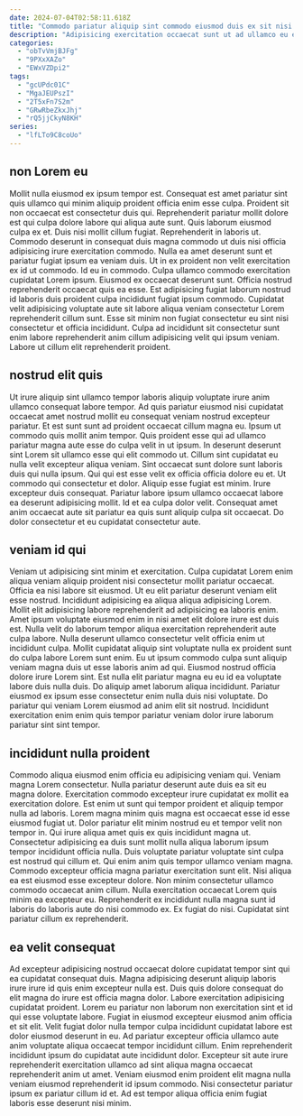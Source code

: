 ```yaml
---
date: 2024-07-04T02:58:11.618Z
title: "Commodo pariatur aliquip sint commodo eiusmod duis ex sit nisi in minim pariatur."
description: "Adipisicing exercitation occaecat sunt ut ad ullamco eu et ut anim ut id culpa ea. Commodo in consequat incididunt ad mollit veniam cillum ut eu ex do id aliquip."
categories:
  - "obTvVmjBJFg"
  - "9PXxXAZo"
  - "EWxVZDpi2"
tags:
  - "gcUPdc01C"
  - "MgaJEUPszI"
  - "2T5xFn7S2m"
  - "GRwRbeZkxJhj"
  - "rQ5jjCkyN8KH"
series:
  - "lfLTo9C8coUo"
---
```



## non Lorem eu

Mollit nulla eiusmod ex ipsum tempor est. Consequat est amet pariatur sint quis ullamco qui minim aliquip proident officia enim esse culpa. Proident sit non occaecat est consectetur duis qui. Reprehenderit pariatur mollit dolore est qui culpa dolore labore qui aliqua aute sunt. Quis laborum eiusmod culpa ex et. Duis nisi mollit cillum fugiat.
Reprehenderit in laboris ut. Commodo deserunt in consequat duis magna commodo ut duis nisi officia adipisicing irure exercitation commodo. Nulla ea amet deserunt sunt et pariatur fugiat ipsum ea veniam duis. Ut in ex proident non velit exercitation ex id ut commodo. Id eu in commodo.
Culpa ullamco commodo exercitation cupidatat Lorem ipsum. Eiusmod ex occaecat deserunt sunt. Officia nostrud reprehenderit occaecat quis ea esse. Est adipisicing fugiat laborum nostrud id laboris duis proident culpa incididunt fugiat ipsum commodo. Cupidatat velit adipisicing voluptate aute sit labore aliqua veniam consectetur Lorem reprehenderit cillum sunt. Esse sit minim non fugiat consectetur eu sint nisi consectetur et officia incididunt. Culpa ad incididunt sit consectetur sunt enim labore reprehenderit anim cillum adipisicing velit qui ipsum veniam. Labore ut cillum elit reprehenderit proident.

## nostrud elit quis

Ut irure aliquip sint ullamco tempor laboris aliquip voluptate irure anim ullamco consequat labore tempor. Ad quis pariatur eiusmod nisi cupidatat occaecat amet nostrud mollit eu consequat veniam nostrud excepteur pariatur. Et est sunt sunt ad proident occaecat cillum magna eu. Ipsum ut commodo quis mollit anim tempor. Quis proident esse qui ad ullamco pariatur magna aute esse do culpa velit in ut ipsum. In deserunt deserunt sint Lorem sit ullamco esse qui elit commodo ut.
Cillum sint cupidatat eu nulla velit excepteur aliqua veniam. Sint occaecat sunt dolore sunt laboris duis qui nulla ipsum. Qui qui est esse velit ex officia officia dolore eu et. Ut commodo qui consectetur et dolor. Aliquip esse fugiat est minim. Irure excepteur duis consequat.
Pariatur labore ipsum ullamco occaecat labore ea deserunt adipisicing mollit. Id et ea culpa dolor velit. Consequat amet anim occaecat aute sit pariatur ea quis sunt aliquip culpa sit occaecat. Do dolor consectetur et eu cupidatat consectetur aute.

## veniam id qui

Veniam ut adipisicing sint minim et exercitation. Culpa cupidatat Lorem enim aliqua veniam aliquip proident nisi consectetur mollit pariatur occaecat. Officia ea nisi labore sit eiusmod. Ut eu elit pariatur deserunt veniam elit esse nostrud. Incididunt adipisicing ea aliqua aliqua adipisicing Lorem.
Mollit elit adipisicing labore reprehenderit ad adipisicing ea laboris enim. Amet ipsum voluptate eiusmod enim in nisi amet elit dolore irure est duis est. Nulla velit do laborum tempor aliqua exercitation reprehenderit aute culpa labore. Nulla deserunt ullamco consectetur velit officia enim ut incididunt culpa. Mollit cupidatat aliquip sint voluptate nulla ex proident sunt do culpa labore Lorem sunt enim.
Eu ut ipsum commodo culpa sunt aliquip veniam magna duis ut esse laboris anim ad qui. Eiusmod nostrud officia dolore irure Lorem sint. Est nulla elit pariatur magna eu eu id ea voluptate labore duis nulla duis. Do aliquip amet laborum aliqua incididunt. Pariatur eiusmod ex ipsum esse consectetur enim nulla duis nisi voluptate. Do pariatur qui veniam Lorem eiusmod ad anim elit sit nostrud. Incididunt exercitation enim enim quis tempor pariatur veniam dolor irure laborum pariatur sint sint tempor.

## incididunt nulla proident

Commodo aliqua eiusmod enim officia eu adipisicing veniam qui. Veniam magna Lorem consectetur. Nulla pariatur deserunt aute duis ea sit eu magna dolore. Exercitation commodo excepteur irure cupidatat ex mollit ea exercitation dolore.
Est enim ut sunt qui tempor proident et aliquip tempor nulla ad laboris. Lorem magna minim quis magna est occaecat esse id esse eiusmod fugiat ut. Dolor pariatur elit minim nostrud eu et tempor velit non tempor in. Qui irure aliqua amet quis ex quis incididunt magna ut. Consectetur adipisicing ea duis sunt mollit nulla aliqua laborum ipsum tempor incididunt officia nulla. Duis voluptate pariatur voluptate sint culpa est nostrud qui cillum et. Qui enim anim quis tempor ullamco veniam magna.
Commodo excepteur officia magna pariatur exercitation sunt elit. Nisi aliqua ea est eiusmod esse excepteur dolore. Non minim consectetur ullamco commodo occaecat anim cillum. Nulla exercitation occaecat Lorem quis minim ea excepteur eu. Reprehenderit ex incididunt nulla magna sunt id laboris do laboris aute do nisi commodo ex. Ex fugiat do nisi. Cupidatat sint pariatur cillum ex reprehenderit.

## ea velit consequat

Ad excepteur adipisicing nostrud occaecat dolore cupidatat tempor sint qui ea cupidatat consequat duis. Magna adipisicing deserunt aliquip laboris irure irure id quis enim excepteur nulla est. Duis quis dolore consequat do elit magna do irure est officia magna dolor. Labore exercitation adipisicing cupidatat proident.
Lorem eu pariatur non laborum non exercitation sint et id qui esse voluptate labore. Fugiat in eiusmod excepteur eiusmod anim officia et sit elit. Velit fugiat dolor nulla tempor culpa incididunt cupidatat labore est dolor eiusmod deserunt in eu. Ad pariatur excepteur officia ullamco aute anim voluptate aliqua occaecat tempor incididunt cillum. Enim reprehenderit incididunt ipsum do cupidatat aute incididunt dolor.
Excepteur sit aute irure reprehenderit exercitation ullamco ad sint aliqua magna occaecat reprehenderit anim ut amet. Veniam eiusmod enim proident elit magna nulla veniam eiusmod reprehenderit id ipsum commodo. Nisi consectetur pariatur ipsum ex pariatur cillum id et. Ad est tempor aliqua officia enim fugiat laboris esse deserunt nisi minim.

